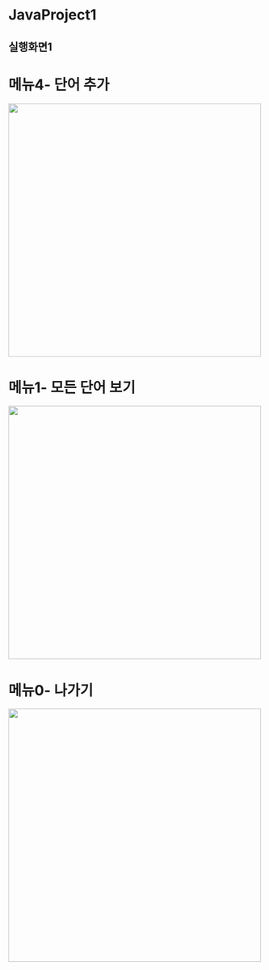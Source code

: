 # JavaProject1

## 실행화면1

# 메뉴4- 단어 추가

<img src="https://user-images.githubusercontent.com/112670012/188268132-4a68a0c1-1a35-40d9-99c7-c8b8aaae76fa.PNG" width="500">

# 메뉴1- 모든 단어 보기

<img src="https://user-images.githubusercontent.com/112670012/188268143-e57d7a91-fb44-4509-9d63-84cc170e2f85.PNG" width="500">

# 메뉴0- 나가기 

<img src="https://user-images.githubusercontent.com/112670012/188268154-86bde767-f94a-4e49-ba15-3e53a92296ed.PNG" width="500">
